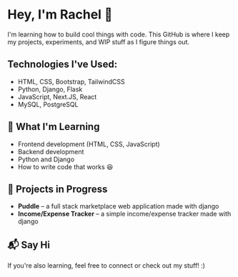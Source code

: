 # Hey, I'm Rachel 👋

I'm learning how to build cool things with code.
This GitHub is where I keep my projects, experiments, and WIP stuff as I figure things out.

## Technologies I've Used:
- HTML, CSS, Bootstrap, TailwindCSS
- Python, Django, Flask
- JavaScript, Next.JS, React
- MySQL, PostgreSQL

## 🔧 What I'm Learning

- Frontend development (HTML, CSS, JavaScript)
- Backend development
- Python and Django
- How to write code that works 😆

## 🧪 Projects in Progress

- **Puddle** – a full stack marketplace web application made with django
- **Income/Expense Tracker** – a simple income/expense tracker made with django

## 📬 Say Hi

If you're also learning, feel free to connect or check out my stuff! :)

